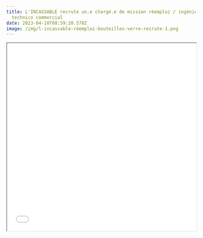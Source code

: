 ```yaml
---
title: L'INCASSABLE recrute un.e chargé.e de mission réemploi / ingénieur.e
  technico commercial
date: 2023-04-18T08:59:20.570Z
image: /img/l-incassable-réemploi-bouteilles-verre-recrute-1.png
---
```

<iframe src="/files/CHARGE.E_DE_MISSION_REEMPLOI_-_INGENIEUR.E_TECHNICO_COMMERCIAL.pdf" width="100%" height="500px"> </iframe>